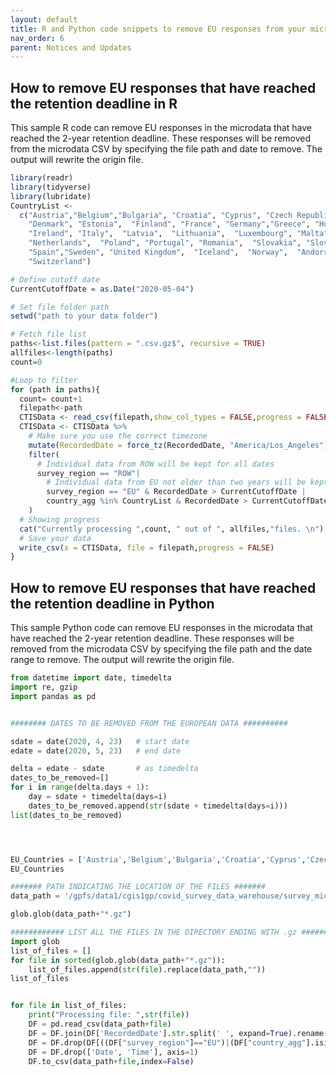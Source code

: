 ```yaml
---
layout: default
title: R and Python code snippets to remove EU responses from your microdata
nav_order: 6
parent: Notices and Updates
---
```


## How to remove EU responses that have reached the retention deadline in R

This sample R code can remove EU responses in the microdata that have reached the 2-year retention deadline. These responses will be removed from the microdata CSV by specifying the file path and date to remove. The output will rewrite the origin file.
```r
library(readr)
library(tidyverse)
library(lubridate)
CountryList <- 
  c("Austria","Belgium","Bulgaria", "Croatia", "Cyprus", "Czech Republic", 
    "Denmark", "Estonia",  "Finland", "France", "Germany","Greece", "Hungary", 
    "Ireland", "Italy",  "Latvia",  "Lithuania",  "Luxembourg", "Malta",  
    "Netherlands",  "Poland", "Portugal", "Romania",  "Slovakia", "Slovenia", 
    "Spain","Sweden", "United Kingdom",  "Iceland",  "Norway",  "Andorra", 
    "Switzerland")

# Define cutoff date
CurrentCutoffDate = as.Date("2020-05-04")

# Set file folder path
setwd("path to your data folder")

# Fetch file list
paths<-list.files(pattern = ".csv.gz$", recursive = TRUE)
allfiles<-length(paths)
count=0

#Loop to filter
for (path in paths){
  count= count+1
  filepath<-path
  CTISData <- read_csv(filepath,show_col_types = FALSE,progress = FALSE)
  CTISData <- CTISData %>%
    # Make sure you use the correct timezone
    mutate(RecordedDate = force_tz(RecordedDate, "America/Los_Angeles")) %>%
    filter(
      # Individual data from ROW will be kept for all dates
      survey_region == "ROW"| 
        # Individual data from EU not older than two years will be kept
        survey_region == "EU" & RecordedDate > CurrentCutoffDate |
        country_agg %in% CountryList & RecordedDate > CurrentCutoffDate
    )
  # Showing progress
  cat("Currently processing ",count, " out of ", allfiles,"files. \n")
  # Save your data
  write_csv(x = CTISData, file = filepath,progress = FALSE)
}
```

## How to remove EU responses that have reached the retention deadline in Python
This sample Python code can remove EU responses in the microdata that have reached the 2-year retention deadline. These responses will be removed from the microdata CSV by specifying the file path and the date range to remove. The output will rewrite the origin file.

```py
from datetime import date, timedelta
import re, gzip
import pandas as pd


######## DATES TO BE REMOVED FROM THE EUROPEAN DATA ##########

sdate = date(2020, 4, 23)   # start date
edate = date(2020, 5, 23)   # end date

delta = edate - sdate       # as timedelta
dates_to_be_removed=[]
for i in range(delta.days + 1):
    day = sdate + timedelta(days=i)
    dates_to_be_removed.append(str(sdate + timedelta(days=i)))
list(dates_to_be_removed)




EU_Countries = ['Austria','Belgium','Bulgaria','Croatia','Cyprus','Czech Republic','Denmark','Estonia','Finland','France','Germany','Greece','Hungary','Ireland','Italy','Latvia','Lithuania','Luxembourg','Malta','Netherlands','Poland','Portugal','Romania','Slovakia','Slovenia','Spain','Sweden','United Kingdom','Iceland','Norway','Andorra','Switzerland']
EU_Countries

####### PATH INDICATING THE LOCATION OF THE FILES ####### 
data_path = '/gpfs/data1/cgis1gp/covid_survey_data_warehouse/survey_microdata/micro_release_gz/v1.7/2020/04/'

glob.glob(data_path+"*.gz")

############ LIST ALL THE FILES IN THE DIRECTORY ENDING WITH .gz ############
import glob
list_of_files = []
for file in sorted(glob.glob(data_path+"*.gz")):
    list_of_files.append(str(file).replace(data_path,""))
list_of_files 


for file in list_of_files:
    print("Processing file: ",str(file))
    DF = pd.read_csv(data_path+file)
    DF = DF.join(DF['RecordedDate'].str.split(' ', expand=True).rename(columns={0:'Date', 1:'Time'}))     
    DF = DF.drop(DF[((DF["survey_region"]=="EU")|(DF["country_agg"].isin(EU_Countries))) & (DF["Date"].isin(dates_to_be_removed))].index)
    DF = DF.drop(['Date', 'Time'], axis=1)
    DF.to_csv(data_path+file,index=False)

```